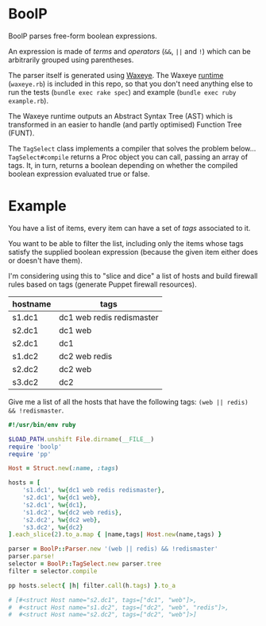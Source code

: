 # BoolP

BoolP parses free-form boolean expressions.

An expression is made of _terms_ and _operators_ (`&&`, `||` and `!`) which can be arbitrarily grouped using parentheses.

The parser itself is generated using [Waxeye](https://github.com/orlandohill/waxeye). The Waxeye [runtime](https://raw.githubusercontent.com/orlandohill/waxeye/master/src/ruby/waxeye.rb) (`waxeye.rb`) is included in this repo, so that you don't need anything else to run the tests (`bundle exec rake spec`) and example (`bundle exec ruby example.rb`).

The Waxeye runtime outputs an Abstract Syntax Tree (AST) which is transformed in an easier to handle (and partly optimised) Function Tree (FUNT).

The `TagSelect` class implements a compiler that solves the problem below... `TagSelect#compile` returns a Proc object you can call, passing an array of tags. It, in turn, returns a boolean depending on whether the compiled boolean expression evaluated true or false. 

# Example

You have a list of items, every item can have a set of _tags_ associated to it.

You want to be able to filter the list, including only the items whose tags satisfy the supplied boolean expression (because the given item either does or doesn't have them).

I'm considering using this to "slice and dice" a list of hosts and build firewall rules based on tags (generate Puppet firewall resources).

| hostname | tags                      | 
| ---      | ---                       | 
| s1.dc1   | dc1 web redis redismaster | 
| s2.dc1   | dc1 web                   | 
| s2.dc1   | dc1                       | 
| s1.dc2   | dc2 web redis             | 
| s2.dc2   | dc2 web                   | 
| s3.dc2   | dc2                       | 

Give me a list of all the hosts that have the following tags: `(web || redis) && !redismaster`.

```ruby
#!/usr/bin/env ruby

$LOAD_PATH.unshift File.dirname(__FILE__)
require 'boolp'
require 'pp'

Host = Struct.new(:name, :tags)

hosts = [
	's1.dc1', %w{dc1 web redis redismaster},
	's2.dc1', %w{dc1 web},
	's2.dc1', %w{dc1},
	's1.dc2', %w{dc2 web redis},
	's2.dc2', %w{dc2 web},
	's3.dc2', %w{dc2}
].each_slice(2).to_a.map { |name,tags| Host.new(name,tags) }

parser = BoolP::Parser.new '(web || redis) && !redismaster'
parser.parse!
selector = BoolP::TagSelect.new parser.tree
filter = selector.compile

pp hosts.select{ |h| filter.call(h.tags) }.to_a

# [#<struct Host name="s2.dc1", tags=["dc1", "web"]>,
#  #<struct Host name="s1.dc2", tags=["dc2", "web", "redis"]>,
#  #<struct Host name="s2.dc2", tags=["dc2", "web"]>]
```
